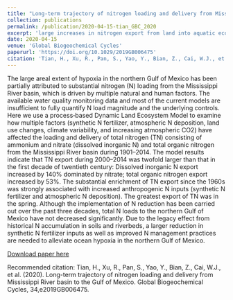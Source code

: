 ```yaml
---
title: "Long-term trajectory of nitrogen loading and delivery from Mississippi River basin to the Gulf of Mexico"
collection: publications
permalink: /publication/2020-04-15-tian_GBC_2020
excerpt: 'large increases in nitrogen export from land into aquatic ecosystems have disrupted ecological balance and intensified eutrophication. Lateral N flux through riverine systems is a critical source of nitrogen from land into the coastal zone. A better understanding of the long-term riverine nitrogen dynamics under external forces is essential to disentangle the drivers of nitrogen pollution in the coastal zone and to develop nutrient management strategies. The Mississippi River basin is the world’s third-largest river basin, extends over 41% of the area of the contiguous United States, and is the largest contributor of freshwater and nutrients to the Gulf of Mexico. Intensive agricultural activities, especially in the Corn Belt where corn and soybean have been produced, are a major reason for the degradation of water quality in the northern Gulf of Mexico and contribute to the occurrence of seasonal hypoxia a.k.a. the “dead zone” each summer since the 1980s. It is presently the world’s second largest coastal hypoxic zone and has had negative impacts on ecological, economic, and commercial fisheries in the Gulf.'
date: 2020-04-15
venue: 'Global Biogeochemical Cycles'
paperurl: 'https://doi.org/10.1029/2019GB006475'
citation: 'Tian, H., Xu, R., Pan, S., Yao, Y., Bian, Z., Cai, W.J., et al. (2020). Long-term trajectory of nitrogen loading and delivery from Mississippi River basin to the Gulf of Mexico. Global Biogeochemical Cycles, 34,e2019GB006475.'
---
```

The large areal extent of hypoxia in the northern Gulf of Mexico has been partially attributed to substantial nitrogen (N) loading from the Mississippi River basin, which is driven by multiple natural and human factors. The available water quality monitoring data and most of the current models are insufficient to fully quantify N load magnitude and the underlying controls. Here we use a process‐based Dynamic Land Ecosystem Model to examine how multiple factors (synthetic N fertilizer, atmospheric N deposition, land use changes, climate variability, and increasing atmospheric CO2) have affected the loading and delivery of total nitrogen (TN) consisting of ammonium and nitrate (dissolved inorganic N) and total organic nitrogen from the Mississippi River basin during 1901–2014. The model results indicate that TN export during 2000–2014 was twofold larger than that in the first decade of twentieth century: Dissolved inorganic N export increased by 140% dominated by nitrate; total organic nitrogen export increased by 53%. The substantial enrichment of TN export since the 1960s was strongly associated with increased anthropogenic N inputs (synthetic N fertilizer and atmospheric N deposition). The greatest export of TN was in the spring. Although the implementation of N reduction has been carried out over the past three decades, total N loads to the northern Gulf of Mexico have not decreased significantly. Due to the legacy effect from historical N accumulation in soils and riverbeds, a larger reduction in synthetic N fertilizer inputs as well as improved N management practices are needed to alleviate ocean hypoxia in the northern Gulf of Mexico.

[Download paper here](https://doi.org/10.1029/2019GB006475)

Recommended citation: Tian, H., Xu, R., Pan, S., Yao, Y., Bian, Z., Cai, W.J., et al. (2020). Long-term trajectory of nitrogen loading and delivery from Mississippi River basin to the Gulf of Mexico. Global Biogeochemical Cycles, 34,e2019GB006475.